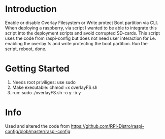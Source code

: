 # Introduction 
Enable or disable Overlay Filesystem or Write protect Boot partition via CLI. When deploying a raspberry, via script I wanted to be able to integrate this script into the deployment scripts and avoid corrupted SD-cards. This script uses the code from raspi-config but does not need user interaction for i.e. enabling the overlay fs and write protecting the boot partition. Run the script, reboot, done.

# Getting Started
1.	Needs root priviliges: use sudo
2.  Make executable: chmod +x overlayFS.sh
3.	run: sudo ./overlayFS.sh  -o y -b y

# Info
Used and altered the code from https://github.com/RPi-Distro/raspi-config/blob/master/raspi-config
